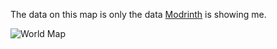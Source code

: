The data on this map is only the data [Modrinth](https://modrinth.com/datapack/timo_11) is showing me.

![World Map](https://github.com/user-attachments/assets/64303fe7-b34e-47b0-b122-f0c8b74004ec)
